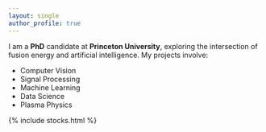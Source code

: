 ```yaml
---
layout: single
author_profile: true
---
```


I am a **PhD** candidate at **Princeton University**, exploring the intersection of fusion energy and artificial intelligence. My projects involve:

- Computer Vision
- Signal Processing
- Machine Learning
- Data Science
- Plasma Physics

{% include stocks.html %}
